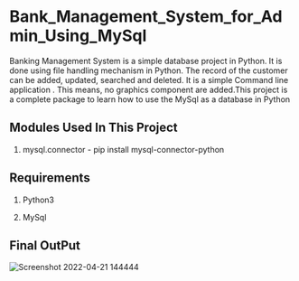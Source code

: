 # Bank_Management_System_for_Admin_Using_MySql
Banking Management System is a simple database project in Python. It is done using file handling mechanism in Python. The record of the customer can be added, updated, searched and deleted. It is a simple Command line application . This means, no graphics component are added.This project is a complete package to learn how to use the MySql as a database in Python
## Modules Used In This Project
1. mysql.connector - pip install mysql-connector-python
## Requirements
1. Python3

2. MySql

## Final OutPut
![Screenshot 2022-04-21 144444](https://user-images.githubusercontent.com/73814328/164422251-1a4eeff0-e824-4c86-abc2-b42e5a763a5d.png)
